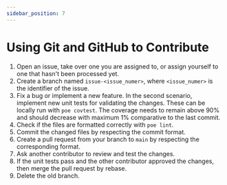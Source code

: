```yaml
---
sidebar_position: 7
---
```


# Using Git and GitHub to Contribute

1. Open an issue, take over one you are assigned to, or assign yourself to one that hasn't been processed yet.
2. Create a branch named `issue-<issue_numer>`, where `<issue_numer>` is the identifier of the issue.
3. Fix a bug or implement a new feature. In the second scenario, implement new unit tests for validating the changes. These can be locally run with `poe covtest`. The coverage needs to remain above 90% and should decrease with maximum 1% comparative to the last commit.
4. Check if the files are formatted correctly with `poe lint`.
5. Commit the changed files by respecting the commit format.
6. Create a pull request from your branch to `main` by respecting the corresponding format.
7. Ask another contributor to review and test the changes.
8. If the unit tests pass and the other contributor approved the changes, then merge the pull request by rebase.
9. Delete the old branch.